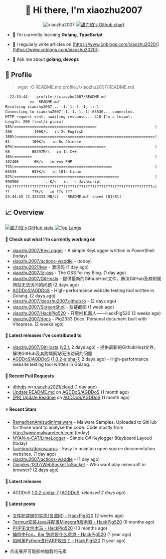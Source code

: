 <h1 align="center"> 👋 Hi there, I'm xiaozhu2007</h1>
<p align="center">
  <img src="https://gpvc.arturio.dev/xiaozhu2007" alt="xiaozhu2007" />
  <a href="https://github.com/xiaozhu2007">
    <img src="https://ghchart.rshah.org/xiaozhu2007" alt="甜力怕's Github chart" />
  </a>
</p>

- 🌱 I’m currently learning **Golang**, **TypeScript**

- 📝 I regularly write articles on [https://www.cnblogs.com/xiaozhu2020/](https://www.cnblogs.com/xiaozhu2020/)

- 💬 Ask me about **golang, devops**

## 📄 Profile

> wget -O README.md profile://xiaozhu2007/README.md
```
--22:33:44--  profile://xiaozhu2007/README.md
           => `README.md'
Resolving xiaozhu2007... -1.-1.-1.-1, ::-1
Connecting to xiaozhu2007|-1.-1.-1.-1|:65536... connected.
HTTP request sent, awaiting response... 418 I'm a teapot.
Length: 200 [text/x-plain]
58%[====================================>                          ] 200          100K/s   in 2s English
100%[=============================================================>] 81          100K/s   in 0s Chinese
69%[========================================>                      ] 98          65397M/s   in 1s C++
16%[=======>                                                       ] 102400       0K/s   in +∞s PHP
74%[===========================================>                   ] 65535       655K/s   in 101s Liunx
82%[==============================================>                ] 990900          --.-K/s   in --s Javascript
?%[???????????????????????????????????????????????????????????????>] ??          ??K/s   in ??s ???
33:44:55 (2.333333 MB/s) - `README.md' saved [81/81]
```

## 📈 Overview

[![甜力怕's GitHub stats](https://github-readme-stats.vercel.app/api?username=xiaozhu2007&repo=hexo&locale=cn&count_private=true)](https://xiaozhu2007.github.io/)
[![Top Langs](https://github-readme-stats.vercel.app/api/top-langs/?username=xiaozhu2007)](https://github.com/xiaozhu2007)

#### 👷 Check out what I'm currently working on

- [xiaozhu2007/KeyLogger](https://github.com/xiaozhu2007/KeyLogger) - A simple KeyLogger writtien in PowerShell (today)
- [xiaozhu2007/actions-waddle](https://github.com/xiaozhu2007/actions-waddle) -  (today)
- [xiaozhu2021/key](https://github.com/xiaozhu2021/key) - 激活码 (1 day ago)
- [xiaozhu2007/lz-oss](https://github.com/xiaozhu2007/lz-oss) - The OSS for my Blog. (1 day ago)
- [xiaozhu2007/GitHosts](https://github.com/xiaozhu2007/GitHosts) - 提供最新的GithubHost文件，解决GitHub及其附属网站无法访问的问题 (2 days ago)
- [AGDDoS/AGDDoS](https://github.com/AGDDoS/AGDDoS) - High-performance website testing tool written in Golang. (2 days ago)
- [xiaozhu2007/xiaozhu2007.github.io](https://github.com/xiaozhu2007/xiaozhu2007.github.io) -  (2 days ago)
- [xiaozhu2007/ScreenShot](https://github.com/xiaozhu2007/ScreenShot) - 友链截图 (1 week ago)
- [xiaozhu2007/HackPig520](https://github.com/xiaozhu2007/HackPig520) - 开黑啦机器人——HackPig520 (2 weeks ago)
- [xiaozhu2007/docs](https://github.com/xiaozhu2007/docs) - Pig2333 Docs: Personal document built with Vitepress. (2 weeks ago)

#### 🔭 Latest releases I've contributed to

- [xiaozhu2007/GitHosts](https://github.com/xiaozhu2007/GitHosts) ([v2.1](https://github.com/xiaozhu2007/GitHosts/releases/tag/v2.1), 2 days ago) - 提供最新的GithubHost文件，解决GitHub及其附属网站无法访问的问题
- [AGDDoS/AGDDoS](https://github.com/AGDDoS/AGDDoS) ([1.0.2-alpha-7](https://github.com/AGDDoS/AGDDoS/releases/tag/1.0.2-alpha-7), 2 days ago) - High-performance website testing tool written in Golang.

#### 🔨 Recent Pull Requests

- [dhhdjs](https://github.com/xiaozhu2021/cloud/pull/1) on [xiaozhu2021/cloud](https://github.com/xiaozhu2021/cloud) (1 day ago)
- [Update README.md](https://github.com/AGDDoS/AGDDoS/pull/14) on [AGDDoS/AGDDoS](https://github.com/AGDDoS/AGDDoS) (1 month ago)
- [[PR] Update Readme](https://github.com/AGDDoS/AGDDoS/pull/13) on [AGDDoS/AGDDoS](https://github.com/AGDDoS/AGDDoS) (1 month ago)

#### ⭐ Recent Stars

- [RamadhanAmizudin/malware](https://github.com/RamadhanAmizudin/malware) - Malware Samples. Uploaded to GitHub for those want to analyse the code. Code mostly from: http://www.malwaretech.com (today)
- [NYAN-x-CAT/LimeLogger](https://github.com/NYAN-x-CAT/LimeLogger) - Simple C# Keylogger (Keyboard Layout) (today)
- [facebook/docusaurus](https://github.com/facebook/docusaurus) - Easy to maintain open source documentation websites. (1 day ago)
- [xiaozhu2007/actions-waddle](https://github.com/xiaozhu2007/actions-waddle) -  (1 day ago)
- [Dimples-1337/WebSocketToSocket](https://github.com/Dimples-1337/WebSocketToSocket) - Who want play minecraft in browser? (2 days ago)

#### 💼 Latest releases
- AGDDoS [1.0.2-alpha-7](https://github.com/AGDDoS/AGDDoS/releases/tag/1.0.2-alpha-7) ([AGDDoS](https://github.com/AGDDoS/AGDDoS), _released 2 days ago_)

#### 📰 Latest posts
- [文件防盗链的实现(含源码) - HackPig520](https://www.cnblogs.com/xiaozhu2020/p/16368726.html) (2 weeks ago)
- [Termux安装Java并配置Minecraft服务器 - HackPig520](https://www.cnblogs.com/xiaozhu2020/p/termux-java-and-minecraft_server.html) (9 months ago)
- [PHP无文件木马 - HackPig520](https://www.cnblogs.com/xiaozhu2020/p/php-nofile_webshell-1.html) (10 months ago)
- [编程中Foo，Bar 到底是什么意思 - HackPig520](https://www.cnblogs.com/xiaozhu2020/p/what-is-foobar.html) (1 year ago)
- [如何用Python进行ARP攻击？ - HackPig520](https://www.cnblogs.com/xiaozhu2020/p/python-arp.html) (1 year ago)


<details>
  <summary>点击展开可能影响加载的元素</summary>

#### 📫 Find me here
[![](https://img.shields.io/badge/-Blog-4fc08d?style=flat-square&logo=vue.js&logoColor=white)](https://www.cnblogs.com/xiaozhu2020/)
[![](https://img.shields.io/badge/-Email-D14836?style=flat-square&logo=gmail&logoColor=white)](mailto:lz19986912007@163.com)
[![](https://img.shields.io/badge/QQ-faaf08?style=flat-square&logo=tencent-qq&logoColor=000000)](http://wpa.qq.com/msgrd?v=3&uin=3356136957&site=qq&menu=yes)
![](https://img.shields.io/badge/HackPig520-C160?style=flat-square&logo=wechat&logoColor=white)

#### 🛠 Platform & Tools
[![](https://img.shields.io/badge/Windows-10-2376bc?style=flat-square&logo=windows&logoColor=ffffff)](https://www.microsoft.com/windows/get-windows-10) [![](https://img.shields.io/badge/IDE-Visual%20Studio%20Code-blue?style=flat-square&logo=visual-studio-code&logoColor=ffffff)](https://code.visualstudio.com/)
[![](https://img.shields.io/badge/-HTML5-E34F26?style=flat-square&logo=html5&logoColor=white)](https://html.spec.whatwg.org/)
[![](https://img.shields.io/badge/-JavaScript-f7e018?style=flat-square&logo=javascript&logoColor=white)](https://www.ecma-international.org/)
[![](https://img.shields.io/badge/-TypeScript-3178c6?style=flat-square&logo=typescript&logoColor=white)](https://www.typescriptlang.org/)
[![](https://img.shields.io/badge/-Git-f05032?style=flat-square&logo=git&logoColor=white)](https://git-scm.com/)
[![](https://img.shields.io/badge/-Vue.js-4fc08d?style=flat-square&logo=vue.js&logoColor=ffffff)](https://vuejs.org/)
[![](https://img.shields.io/badge/-Node.js-43853d?style=flat-square&logo=node.js&logoColor=ffffff)](https://nodejs.org/)
[![](https://img.shields.io/badge/-Nuxt.js-00C58E?style=flat-square&logo=nuxt.js&logoColor=white)](https://nuxtjs.org/)

#### :heart: **Github Metrics**
<img src="/github-metrics.svg" alt="Metrics" width="100%">

### :star: Pinned Repo(s)

[![Pinned_GitHosts](https://github-readme-stats.vercel.app/api/pin/?username=xiaozhu2007&repo=GitHosts&show_owner=true)](https://github.com/xiaozhu2007/GitHosts)
[![Pinned_X-Status](https://github-readme-stats.vercel.app/api/pin/?username=xiaozhu2007&repo=X-Status&show_owner=true)](https://github.com/xiaozhu2007/X-Status)
[![javascript-tennis](https://github-readme-stats.vercel.app/api/pin/?username=xiaozhu2021&repo=javascript-tetris&show_owner=true)](https://github.com/xiaozhu2021/javascript-tetris)
[![javascript-pong](https://github-readme-stats.vercel.app/api/pin/?username=xiaozhu2021&repo=javascript-pong&show_owner=true)](https://github.com/xiaozhu2021/javascript-pong)

</details>
